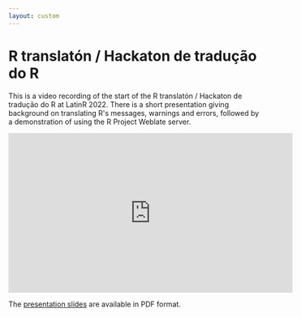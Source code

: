 ```yaml
---
layout: custom
---
```


# R translatón / Hackaton de tradução do R

This is a video recording of the start of the R translatón / Hackaton de tradução do R at LatinR 2022. There is a short presentation giving background on translating R's messages, warnings and errors, followed by a demonstration of using the R Project Weblate server.

<iframe width="560" height="315"  src="https://www.youtube-nocookie.com/embed/5LURMdf1Uk8" title="R translatón / Hackaton de tradução do R" frameborder="0" allow="accelerometer; autoplay; clipboard-write; encrypted-media; gyroscope; picture-in-picture" allowfullscreen></iframe>

The [presentation slides](https://github.com/beatrizmilz/blog-en/blob/main/talks/es/2022-latinr-translaton/slides_translaton.pdf) are available in PDF format.

